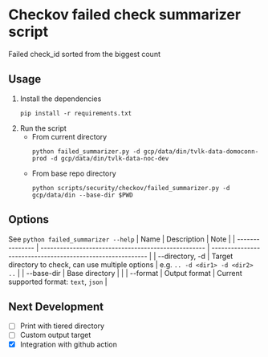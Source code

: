 # Checkov failed check summarizer script

Failed check_id sorted from the biggest count

## Usage
1. Install the dependencies
    ```
    pip install -r requirements.txt
    ```
2. Run the script
    - From current directory
        ```
        python failed_summarizer.py -d gcp/data/din/tvlk-data-domoconn-prod -d gcp/data/din/tvlk-data-noc-dev
        ```
     - From base repo directory
        ```
        python scripts/security/checkov/failed_summarizer.py -d gcp/data/din --base-dir $PWD
        ```

## Options
See `python failed_summarizer --help`
| Name            | Description                                         | Note                                                       |
| --------------- | --------------------------------------------------- | ---------------------------------------------------------- |
| --directory, -d | Target directory to check, can use multiple options | e.g. `.. -d <dir1> -d <dir2> ..`                           |
| --base-dir      | Base directory                                      |                                                            |
| --format        | Output format                                       | Current supported format: `text`, `json`                   |

## Next Development
- [ ] Print with tiered directory
- [ ] Custom output target
- [x] Integration with github action
